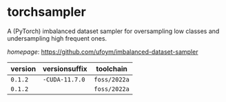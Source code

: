 # torchsampler

A (PyTorch) imbalanced dataset sampler for oversampling low classes and undersampling high frequent ones.

*homepage*: <https://github.com/ufoym/imbalanced-dataset-sampler>

version | versionsuffix | toolchain
--------|---------------|----------
``0.1.2`` | ``-CUDA-11.7.0`` | ``foss/2022a``
``0.1.2`` |  | ``foss/2022a``
